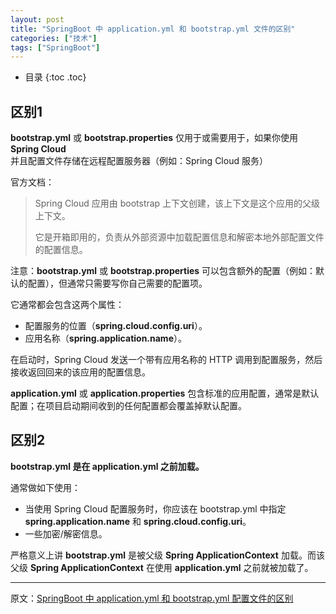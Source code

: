 ```yaml
---
layout: post
title: "SpringBoot 中 application.yml 和 bootstrap.yml 文件的区别"
categories: ["技术"]
tags: ["SpringBoot"]
---
```


* 目录
{:toc .toc}

## 区别1

**bootstrap.yml** 或 **bootstrap.properties** 仅用于或需要用于，如果你使用 **Spring Cloud** 并且配置文件存储在远程配置服务器（例如：Spring Cloud 服务）

官方文档：

> Spring Cloud 应用由 bootstrap 上下文创建，该上下文是这个应用的父级上下文。
>
> 它是开箱即用的，负责从外部资源中加载配置信息和解密本地外部配置文件的配置信息。

注意：**bootstrap.yml** 或 **bootstrap.properties** 可以包含额外的配置（例如：默认的配置），但通常只需要写你自己需要的配置项。

它通常都会包含这两个属性：

* 配置服务的位置（**spring.cloud.config.uri**）。
* 应用名称（**spring.application.name**）。

在启动时，Spring Cloud 发送一个带有应用名称的 HTTP 调用到配置服务，然后接收返回回来的该应用的配置信息。

**application.yml** 或 **application.properties** 包含标准的应用配置，通常是默认配置；在项目启动期间收到的任何配置都会覆盖掉默认配置。

## 区别2
**bootstrap.yml 是在 application.yml 之前加载。**

通常做如下使用：

* 当使用 Spring Cloud 配置服务时，你应该在 bootstrap.yml 中指定 **spring.application.name** 和 **spring.cloud.config.uri**。
* 一些加密/解密信息。

严格意义上讲 **bootstrap.yml** 是被父级 **Spring ApplicationContext** 加载。而该父级 **Spring ApplicationContext** 在使用 **application.yml** 之前就被加载了。

---

原文：[SpringBoot 中 application.yml 和 bootstrap.yml 配置文件的区别](https://stackoverflow.com/a/43269161/4612522)